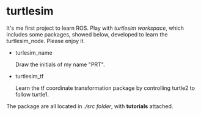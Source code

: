 # turtlesim
It's me first project to learn ROS. Play with *turtlesim workspace*, which includes some packages, showed below, developed to learn the turtlesim_node. Please enjoy it.

+ turlesim_name

  Draw the initials of my name "PRT".

+ turtlesim_tf

  Learn the tf coordinate transformation package by controlling turtle2 to follow turtle1.

The package are all located in *./src folder*, with **tutorials** attached.
